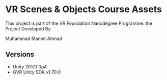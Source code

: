 # VR Scenes & Objects Course Assets

This project is part of the VR Foundation Nanodegree Programme. the Project Developed By

Muhammad Mannir Ahmad
  
## Versions
- Unity 2017.1.0p4
- GVR Unity SDK v1.70.0
